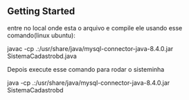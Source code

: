 ## Getting Started

entre no local onde esta o arquivo e compile ele usando esse comando(linux ubuntu):

javac -cp .:/usr/share/java/mysql-connector-java-8.4.0.jar SistemaCadastrobd.java

Depois execute esse comando para rodar o sisteminha 

java -cp .:/usr/share/java/mysql-connector-java-8.4.0.jar SistemaCadastrobd
